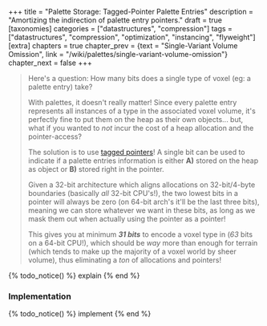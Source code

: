 +++
title = "Palette Storage: Tagged-Pointer Palette Entries"
description = "Amortizing the indirection of palette entry pointers."
draft = true
[taxonomies]
categories = ["datastructures", "compression"]
tags = ["datastructures", "compression", "optimization", "instancing", "flyweight"]
[extra]
chapters = true
chapter_prev = {text = "Single-Variant Volume Omission", link = "/wiki/palettes/single-variant-volume-omission"}
chapter_next = false
+++

> Here's a question: How many bits does a single type of voxel (eg: a palette entry) take?
> 
> With palettes, it doesn't really matter! Since every palette entry represents all instances of a type in the associated voxel volume, it's perfectly fine to put them on the heap as their own objects... but, what if you wanted to *not* incur the cost of a heap allocation and the pointer-access?
> 
> The solution is to use [tagged pointers](https://en.wikipedia.org/wiki/Tagged_pointer)! A single bit can be used to indicate if a palette entries information is either **A)** stored on the heap as object or **B)** stored right in the pointer.
> 
> Given a 32-bit architecture which aligns allocations on 32-bit/4-byte boundaries (basically *all* 32-bit CPU's!), the two lowest bits in a pointer will always be zero (on 64-bit arch's it'll be the last three bits), meaning we can store whatever we want in these bits, as long as we mask them out when actually using the pointer as a pointer!
> 
> This gives you at minimum ***31 bits*** to encode a voxel type in (*63* bits on a 64-bit CPU!), which should be *way* more than enough for terrain (which tends to make up the majority of a voxel world by sheer volume), thus eliminating a *ton* of allocations and pointers!

{% todo_notice() %} explain {% end %}

### Implementation

{% todo_notice() %} implement {% end %}

